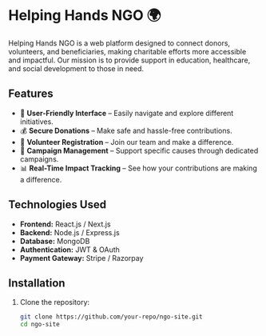 # Helping Hands NGO 🌍

Helping Hands NGO is a web platform designed to connect donors, volunteers, and beneficiaries, making charitable efforts more accessible and impactful. Our mission is to provide support in education, healthcare, and social development to those in need.

## Features  
- 📌 **User-Friendly Interface** – Easily navigate and explore different initiatives.  
- 💰 **Secure Donations** – Make safe and hassle-free contributions.  
- 🤝 **Volunteer Registration** – Join our team and make a difference.  
- 📢 **Campaign Management** – Support specific causes through dedicated campaigns.  
- 📊 **Real-Time Impact Tracking** – See how your contributions are making a difference.  

## Technologies Used  
- **Frontend:** React.js / Next.js  
- **Backend:** Node.js / Express.js  
- **Database:** MongoDB  
- **Authentication:** JWT & OAuth  
- **Payment Gateway:** Stripe / Razorpay  

## Installation  
1. Clone the repository:  
   ```sh
   git clone https://github.com/your-repo/ngo-site.git
   cd ngo-site
